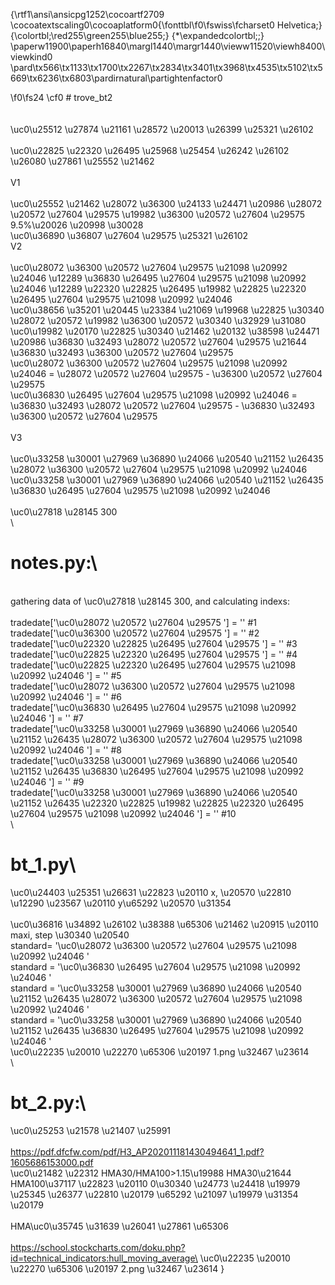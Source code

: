{\rtf1\ansi\ansicpg1252\cocoartf2709
\cocoatextscaling0\cocoaplatform0{\fonttbl\f0\fswiss\fcharset0 Helvetica;}
{\colortbl;\red255\green255\blue255;}
{\*\expandedcolortbl;;}
\paperw11900\paperh16840\margl1440\margr1440\vieww11520\viewh8400\viewkind0
\pard\tx566\tx1133\tx1700\tx2267\tx2834\tx3401\tx3968\tx4535\tx5102\tx5669\tx6236\tx6803\pardirnatural\partightenfactor0

\f0\fs24 \cf0 # trove_bt2\
\
\
\uc0\u25512 \u27874 \u21161 \u28572 \u20013 \u26399 \u25321 \u26102 \
\
\uc0\u22825 \u22320 \u26495 \u25968 \u25454 \u26242 \u26102 \u26080 \u27861 \u25552 \u21462 \
\
V1\
\
    \uc0\u25552 \u21462 \u28072 \u36300 \u24133  \u24471 \u20986 \u28072 \u20572 \u27604 \u29575 \u19982 \u36300 \u20572 \u27604 \u29575  9.5%\u20026 \u20998 \u30028 \
    \uc0\u36890 \u36807 \u27604 \u29575 \u25321 \u26102 \
V2\
\
    \uc0\u28072 \u36300 \u20572 \u27604 \u29575 \u21098 \u20992 \u24046 \u12289 \u36830 \u26495 \u27604 \u29575 \u21098 \u20992 \u24046 \u12289 \u22320 \u22825 \u26495 \u19982 \u22825 \u22320 \u26495 \u27604 \u29575 \u21098 \u20992 \u24046 \
    \uc0\u38656 \u35201 \u20445 \u23384 \u21069 \u19968 \u22825 \u30340 \u28072 \u20572 \u19982 \u36300 \u20572 \u30340 \u32929 \u31080 \
    \uc0\u19982 \u20170 \u22825 \u30340 \u21462 \u20132 \u38598  \u24471 \u20986 \u36830 \u32493 \u28072 \u20572 \u27604 \u29575 \u21644 \u36830 \u32493 \u36300 \u20572 \u27604 \u29575 \
    \uc0\u28072 \u36300 \u20572 \u27604 \u29575 \u21098 \u20992 \u24046  = \u28072 \u20572 \u27604 \u29575  - \u36300 \u20572 \u27604 \u29575 \
    \uc0\u36830 \u26495 \u27604 \u29575 \u21098 \u20992 \u24046  = \u36830 \u32493 \u28072 \u20572 \u27604 \u29575  - \u36830 \u32493 \u36300 \u20572 \u27604 \u29575 \
     \
V3\
\
     \uc0\u33258 \u30001 \u27969 \u36890 \u24066 \u20540 \u21152 \u26435 \u28072 \u36300 \u20572 \u27604 \u29575 \u21098 \u20992 \u24046 \
     \uc0\u33258 \u30001 \u27969 \u36890 \u24066 \u20540 \u21152 \u26435 \u36830 \u26495 \u27604 \u29575 \u21098 \u20992 \u24046  \
     \
\uc0\u27818 \u28145 300\
\
# notes.py:\
\
  gathering data of \uc0\u27818 \u28145 300, and calculating indexs:\
  \
      tradedate['\uc0\u28072 \u20572 \u27604 \u29575 '] = '' #1\
      tradedate['\uc0\u36300 \u20572 \u27604 \u29575 '] = '' #2\
      tradedate['\uc0\u22320 \u22825 \u26495 \u27604 \u29575 '] = '' #3\
      tradedate['\uc0\u22825 \u22320 \u26495 \u27604 \u29575 '] = '' #4\
      tradedate['\uc0\u22825 \u22320 \u26495 \u27604 \u29575 \u21098 \u20992 \u24046 '] = '' #5\
      tradedate['\uc0\u28072 \u36300 \u20572 \u27604 \u29575 \u21098 \u20992 \u24046 '] = '' #6\
      tradedate['\uc0\u36830 \u26495 \u27604 \u29575 \u21098 \u20992 \u24046 '] = '' #7\
      tradedate['\uc0\u33258 \u30001 \u27969 \u36890 \u24066 \u20540 \u21152 \u26435 \u28072 \u36300 \u20572 \u27604 \u29575 \u21098 \u20992 \u24046 '] = '' #8\
      tradedate['\uc0\u33258 \u30001 \u27969 \u36890 \u24066 \u20540 \u21152 \u26435 \u36830 \u26495 \u27604 \u29575 \u21098 \u20992 \u24046 '] = '' #9\
      tradedate['\uc0\u33258 \u30001 \u27969 \u36890 \u24066 \u20540 \u21152 \u26435 \u22320 \u22825 \u19982 \u22825 \u22320 \u26495 \u27604 \u29575 \u21098 \u20992 \u24046 '] = '' #10\
\
# bt_1.py\
  \uc0\u24403 \u25351 \u26631 \u22823 \u20110 x, \u20570 \u22810 \u12290 \u23567 \u20110 y\u65292 \u20570 \u31354 \
  \
        \uc0\u36816 \u34892 \u26102 \u38388 \u65306 \u21462 \u20915 \u20110  maxi, step \u30340 \u20540 \
        standard= '\uc0\u28072 \u36300 \u20572 \u27604 \u29575 \u21098 \u20992 \u24046 '\
        standard = '\uc0\u36830 \u26495 \u27604 \u29575 \u21098 \u20992 \u24046 '\
        standard = '\uc0\u33258 \u30001 \u27969 \u36890 \u24066 \u20540 \u21152 \u26435 \u28072 \u36300 \u20572 \u27604 \u29575 \u21098 \u20992 \u24046 '\
        standard = '\uc0\u33258 \u30001 \u27969 \u36890 \u24066 \u20540 \u21152 \u26435 \u36830 \u26495 \u27604 \u29575 \u21098 \u20992 \u24046 '\
    \uc0\u22235 \u20010 \u22270 \u65306 \u20197  1.png \u32467 \u23614 \
\
# bt_2.py:\
\uc0\u25253 \u21578 \u21407 \u25991 \
  \
    https://pdf.dfcfw.com/pdf/H3_AP202011181430494641_1.pdf?1605686153000.pdf  \
\uc0\u21482 \u22312 HMA30/HMA100>1.15\u19988 HMA30\u21644 HMA100\u37117 \u22823 \u20110 0\u30340 \u24773 \u24418 \u19979 \u25345 \u26377 \u22810 \u20179 \u65292 \u21097 \u19979 \u31354 \u20179 \
\
HMA\uc0\u35745 \u31639 \u26041 \u27861 \u65306 \
  \
    https://school.stockcharts.com/doku.php?id=technical_indicators:hull_moving_average\
\uc0\u22235 \u20010 \u22270 \u65306 \u20197  2.png \u32467 \u23614 }